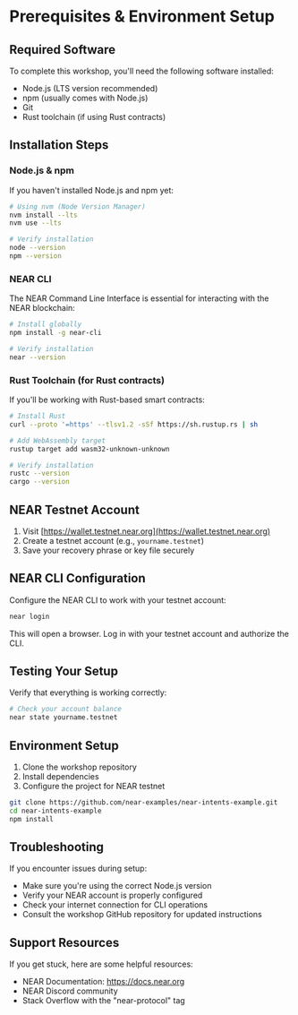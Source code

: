 
# Prerequisites & Environment Setup

## Required Software

To complete this workshop, you'll need the following software installed:

- Node.js (LTS version recommended)
- npm (usually comes with Node.js)
- Git
- Rust toolchain (if using Rust contracts)

## Installation Steps

### Node.js & npm

If you haven't installed Node.js and npm yet:

```bash
# Using nvm (Node Version Manager)
nvm install --lts
nvm use --lts

# Verify installation
node --version
npm --version
```

### NEAR CLI

The NEAR Command Line Interface is essential for interacting with the NEAR blockchain:

```bash
# Install globally
npm install -g near-cli

# Verify installation
near --version
```

### Rust Toolchain (for Rust contracts)

If you'll be working with Rust-based smart contracts:

```bash
# Install Rust
curl --proto '=https' --tlsv1.2 -sSf https://sh.rustup.rs | sh

# Add WebAssembly target
rustup target add wasm32-unknown-unknown

# Verify installation
rustc --version
cargo --version
```

## NEAR Testnet Account

1. Visit [https://wallet.testnet.near.org](https://wallet.testnet.near.org)
2. Create a testnet account (e.g., `yourname.testnet`)
3. Save your recovery phrase or key file securely

## NEAR CLI Configuration

Configure the NEAR CLI to work with your testnet account:

```bash
near login
```

This will open a browser. Log in with your testnet account and authorize the CLI.

## Testing Your Setup

Verify that everything is working correctly:

```bash
# Check your account balance
near state yourname.testnet
```

## Environment Setup

1. Clone the workshop repository
2. Install dependencies
3. Configure the project for NEAR testnet

```bash
git clone https://github.com/near-examples/near-intents-example.git
cd near-intents-example
npm install
```

## Troubleshooting

If you encounter issues during setup:

- Make sure you're using the correct Node.js version
- Verify your NEAR account is properly configured
- Check your internet connection for CLI operations
- Consult the workshop GitHub repository for updated instructions

## Support Resources

If you get stuck, here are some helpful resources:
- NEAR Documentation: https://docs.near.org
- NEAR Discord community
- Stack Overflow with the "near-protocol" tag
